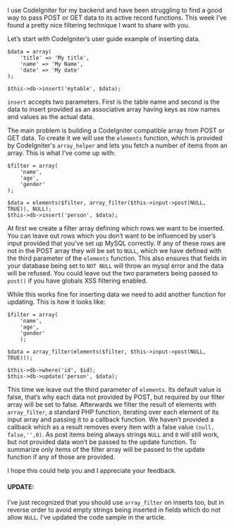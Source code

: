 
I use CodeIgniter for my backend and have been struggling to find a good way to pass <abbr>POST</abbr> or <abbr>GET</abbr> data to its active record functions. This week I’ve found a pretty nice filtering technique I want to share with you.

Let’s start with CodeIgniter’s user guide example of inserting data.

<pre class="language-php"><code>$data = array(
	'title' => 'My title',
	'name' => 'My Name',
	'date' => 'My date'
);

$this->db->insert('mytable', $data);</code></pre>

`insert` accepts two parameters. First is the table name and second is the data to insert provided as an associative array having keys as row names and values as the actual data.

The main problem is building a CodeIgniter compatible array from <abbr>POST</abbr> or <abbr>GET</abbr> data. To create it we will use the `elements` function, which is provided by CodeIgniter's `array_helper` and lets you fetch a number of items from an array. This is what I’ve come up with:

<pre class="language-php"><code>$filter = array(
	'name',
	'age',
	'gender'
);

$data = elements($filter, array_filter($this->input->post(NULL, TRUE)), NULL);
$this->db->insert('person', $data);
</code></pre>

At first we create a filter array defining which rows we want to be inserted. You can leave out rows which you don’t want to be influenced by user’s input provided that you’ve set up <abbr>MySQL</abbr> correctly. If any of these rows are not in the <abbr>POST</abbr> array they will be set to `NULL`, which we have defined with the third parameter of the `elements` function. This also ensures that fields in your database being set to `NOT NULL`  will throw an mysql error and the data will be refused. You could leave out the two parameters being passed to `post()` if you have globals <abbr>XSS</abbr> filtering enabled.

While this works fine for inserting data we need to add another function for updating. This is how it looks like:

<pre class="language-php"><code>$filter = array(
	'name',
	'age',
	'gender'
	);

$data = array_filter(elements($filter, $this->input->post(NULL, TRUE)));

$this->db->where('id', $id);
$this->db->update('person', $data);</code></pre>

This time we leave out the third parameter of `elements`. Its default value is false, that’s why each data not provided by <abbr>POST</abbr>, but required by our filter array will be set to false. Afterwards we filter the result of elements with `array_filter`, a standard <abbr>PHP</abbr> function, iterating over each element of its input array and passing it to a callback function. We haven’t provided a callback which as a result removes every item with a false value `(null, false,'',0)`. As post items being always strings `NULL` and `0` will still work, but not provided data won’t be passed to the update function. To summarize only items of the filter array will be passed to the update function if any of those are provided.

I hope this could help you and I appreciate your feedback.

#### UPDATE:

I’ve just recognized that you should use `array_filter` on inserts too, but in reverse order to avoid empty strings being inserted in fields which do not allow `NULL`. I’ve updated the code sample in the article.
